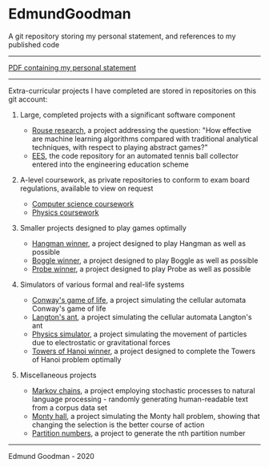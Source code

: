 # EdmundGoodman
A git repository storing my personal statement, and references to my published code

***

[PDF containing my personal statement](https://github.com/EdmundGoodman/EdmundGoodman/blob/master/personalStatement.pdf)

***

Extra-curricular projects I have completed are stored in repositories on this git account:

1. Large, completed projects with a significant software component
    * [Rouse research](https://github.com/EdmundGoodman/rouse-research), a project addressing the question: "How effective are machine learning algorithms compared with traditional analytical techniques, with respect to playing abstract games?"
    * [EES](https://github.com/EdmundGoodman/EES), the code repository for an automated tennis ball collector entered into the engineering education scheme

2. A-level coursework, as private repositories to conform to exam board regulations, available to view on request
    * [Computer science coursework](https://github.com/EdmundGoodman/NEA-Project)
    * [Physics coursework](https://github.com/EdmundGoodman/physics-coursework)

3. Smaller projects designed to play games optimally
    * [Hangman winner](https://github.com/EdmundGoodman/hangman-solver), a project designed to play Hangman as well as possible
    * [Boggle winner](https://github.com/EdmundGoodman/boggle-game), a project designed to play Boggle as well as possible
    * [Probe winner](https://github.com/EdmundGoodman/probeWinner), a project designed to play Probe as well as possible

4. Simulators of various formal and real-life systems
    * [Conway's game of life](https://github.com/EdmundGoodman/conways-game-of-life), a project simulating the cellular automata Conway's game of life
    * [Langton's ant](https://github.com/EdmundGoodman/langtons-ant), a project simulating the cellular automata Langton's ant
    * [Physics simulator](https://github.com/EdmundGoodman/physics-simulator), a project simulating the movement of particles due to electrostatic or gravitational forces
    * [Towers of Hanoi winner](https://github.com/EdmundGoodman/towers-of-hanoi), a project designed to complete the Towers of Hanoi problem optimally

5. Miscellaneous projects
    * [Markov chains](https://github.com/EdmundGoodman/markov-chains), a project employing stochastic processes to natural language processing \- randomly generating human-readable text from a corpus data set
    * [Monty hall](https://github.com/EdmundGoodman/monty-hall), a project simulating the Monty hall problem, showing that changing the selection is the better course of action
    * [Partition numbers](https://github.com/EdmundGoodman/partition-numbers), a project to generate the nth partition number

***

Edmund Goodman \- 2020
